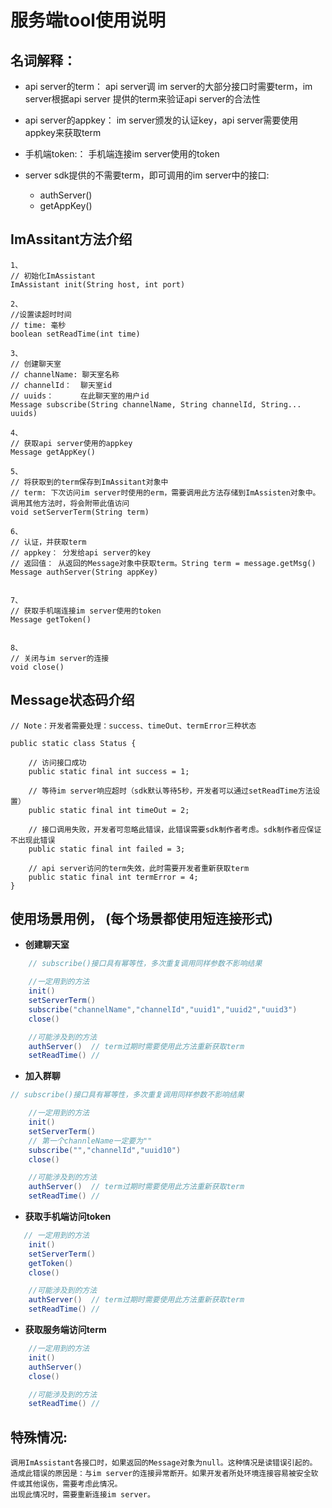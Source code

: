 
# 服务端tool使用说明


## 名词解释：

* api server的term： api server调 im server的大部分接口时需要term，im server根据api server 提供的term来验证api server的合法性
* api server的appkey： im server颁发的认证key，api server需要使用appkey来获取term
* 手机端token:： 手机端连接im server使用的token

* server sdk提供的不需要term，即可调用的im server中的接口:  

    * authServer()
    * getAppKey()


## ImAssitant方法介绍  

    1、
    // 初始化ImAssistant  
    ImAssistant init(String host, int port)  

    2、
    //设置读超时时间
    // time: 毫秒
    boolean setReadTime(int time)  

    3、
    // 创建聊天室 
    // channelName: 聊天室名称
    // channelId：  聊天室id
    // uuids：      在此聊天室的用户id
    Message subscribe(String channelName, String channelId, String... uuids)

    4、
    // 获取api server使用的appkey
    Message getAppKey()

    5、
    // 将获取到的term保存到ImAssitant对象中
    // term: 下次访问im server时使用的erm，需要调用此方法存储到ImAssisten对象中。调用其他方法时，将会附带此值访问
    void setServerTerm(String term)

    6、
    // 认证，并获取term
    // appkey： 分发给api server的key
    // 返回值： 从返回的Message对象中获取term。String term = message.getMsg()
    Message authServer(String appKey)


    7、
    // 获取手机端连接im server使用的token
    Message getToken()


    8、
    // 关闭与im server的连接
    void close()


## Message状态码介绍


    // Note：开发者需要处理：success、timeOut、termError三种状态

    public static class Status {

        // 访问接口成功
        public static final int success = 1;

        // 等待im server响应超时（sdk默认等待5秒，开发者可以通过setReadTime方法设置）
        public static final int timeOut = 2;

        // 接口调用失败，开发者可忽略此错误，此错误需要sdk制作者考虑。sdk制作者应保证不出现此错误
        public static final int failed = 3;

        // api server访问的term失效，此时需要开发者重新获取term
        public static final int termError = 4;
    }



## 使用场景用例， (每个场景都使用短连接形式)

* **创建聊天室**
```java
    // subscribe()接口具有幂等性，多次重复调用同样参数不影响结果

    //一定用到的方法
    init()
    setServerTerm()
    subscribe("channelName","channelId","uuid1","uuid2","uuid3")
    close()

    //可能涉及到的方法
    authServer()  // term过期时需要使用此方法重新获取term
    setReadTime() //
```

* **加入群聊**
```java
// subscribe()接口具有幂等性，多次重复调用同样参数不影响结果

    //一定用到的方法
    init()
    setServerTerm()
    // 第一个channleName一定要为""
    subscribe("","channelId","uuid10")
    close()

    //可能涉及到的方法
    authServer()  // term过期时需要使用此方法重新获取term
    setReadTime() //
```


* **获取手机端访问token**
```java
   // 一定用到的方法
    init()
    setServerTerm()
    getToken()
    close()

    //可能涉及到的方法
    authServer()  // term过期时需要使用此方法重新获取term
    setReadTime() //
```

* **获取服务端访问term**
```java
    //一定用到的方法
    init()
    authServer()
    close()

    //可能涉及到的方法
    setReadTime() //
```

## 特殊情况:
    调用ImAssistant各接口时，如果返回的Message对象为null。这种情况是读错误引起的。
    造成此错误的原因是：与im server的连接异常断开。如果开发者所处环境连接容易被安全软件或其他误伤，需要考虑此情况。
    出现此情况时，需要重新连接im server。






